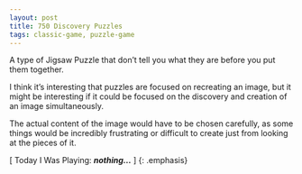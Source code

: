 ```yaml
---
layout: post
title: 750 Discovery Puzzles
tags: classic-game, puzzle-game
---
```

A type of Jigsaw Puzzle that don’t tell you what they are before you put them together.

I think it’s interesting that puzzles are focused on recreating an image, but it might be interesting if it could be focused on the discovery and creation of an image simultaneously.

The actual content of the image would have to be chosen carefully, as some things would be incredibly frustrating or difficult to create just from looking at the pieces of it.

[ Today I Was Playing: ***nothing...*** ]
{: .emphasis}